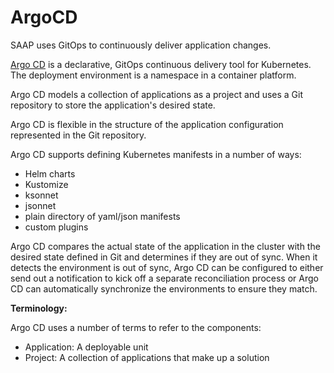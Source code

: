 # ArgoCD

SAAP uses GitOps to continuously deliver application changes.

[Argo CD](https://argoproj.github.io/argo-cd/) is a declarative, GitOps continuous delivery tool for Kubernetes. The deployment environment is a namespace in a container platform.

Argo CD models a collection of applications as a project and uses a Git repository to store the application's desired state.

Argo CD is flexible in the structure of the application configuration represented in the Git repository.

Argo CD supports defining Kubernetes manifests in a number of ways:

- Helm charts
- Kustomize
- ksonnet
- jsonnet
- plain directory of yaml/json manifests
- custom plugins

Argo CD compares the actual state of the application in the cluster with the desired state defined in Git and determines if they are out of sync. When it detects the environment is out of sync, Argo CD can be configured to either send out a notification to kick off a separate reconciliation process or Argo CD can automatically synchronize the environments to ensure they match.

**Terminology:**

Argo CD uses a number of terms to refer to the components:

- Application: A deployable unit
- Project: A collection of applications that make up a solution
